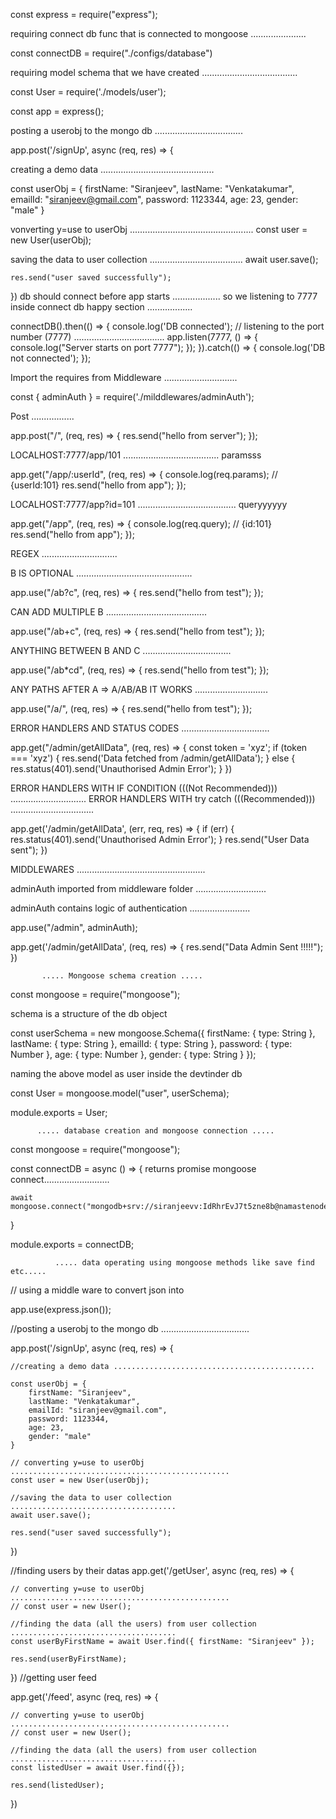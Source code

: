 const express = require("express");

requiring connect db func that is connected to mongoose ......................

const connectDB = require("./configs/database")

requiring model schema that we have created ......................................

const User = require('./models/user');

const app = express();

posting a userobj to the mongo db ...................................

app.post('/signUp', async (req, res) => {

creating a demo data .............................................

const userObj = {
    firstName: "Siranjeev",
    lastName: "Venkatakumar",
    emailId: "siranjeev@gmail.com",
    password: 1123344,
    age: 23,
    gender: "male"
}

vonverting y=use to userObj .................................................
const user = new User(userObj);

saving the data to user collection .....................................
    await user.save();

    res.send("user saved successfully");
})
db should connect before app starts ...................
so we listening to 7777 inside connect db happy section ..................

connectDB().then(() => {
    console.log('DB connected');
    // listening to the port number (7777) ....................................
    app.listen(7777, () => {
        console.log("Server starts on port 7777");
    });
}).catch(() => {
    console.log('DB not connected');
});

Import the requires from Middleware .............................

const { adminAuth } = require('./milddlewares/adminAuth');

Post .................

app.post("/", (req, res) => {
    res.send("hello from server");
});

LOCALHOST:7777/app/101 ...................................... paramsss

app.get("/app/:userId", (req, res) => {
    console.log(req.params);  // {userId:101}
    res.send("hello from app");
});

LOCALHOST:7777/app?id=101 ....................................... queryyyyyy

app.get("/app", (req, res) => {
    console.log(req.query); // {id:101}
    res.send("hello from app");
});

REGEX ..............................

B IS OPTIONAL ..............................................

app.use("/ab?c", (req, res) => {
    res.send("hello from test");
});

CAN ADD MULTIPLE B ........................................

app.use("/ab+c", (req, res) => {
    res.send("hello from test");
});

ANYTHING BETWEEN B AND C ...................................

app.use("/ab*cd", (req, res) => {
    res.send("hello from test");
});

ANY PATHS AFTER A => A/AB/AB IT WORKS .............................

app.use("/a/", (req, res) => {
    res.send("hello from test");
});

ERROR HANDLERS AND STATUS CODES ...................................

app.get("/admin/getAllData", (req, res) => {
    const token = 'xyz';
    if (token === 'xyz') {
        res.send('Data fetched from /admin/getAllData');
    } else {
        res.status(401).send('Unauthorised Admin Error');
    }
})

ERROR HANDLERS WITH IF CONDITION  (((Not Recommended))) ..............................
ERROR HANDLERS WITH try catch  (((Recommended))) .................................

app.get('/admin/getAllData', (err, req, res) => {
    if (err) {
        res.status(401).send('Unauthorised Admin Error');
    }
    res.send("User Data sent");
})

MIDDLEWARES ...................................................

adminAuth imported from middleware folder ............................

adminAuth contains logic of authentication ........................

app.use("/admin", adminAuth);

app.get('/admin/getAllData', (req, res) => {
    res.send("Data Admin Sent !!!!!");
})






           ..... Mongoose schema creation .....






const mongoose = require("mongoose");

schema is a structure of the db object

const userSchema = new mongoose.Schema({
    firstName: {
        type: String
    },
    lastName: {
        type: String
    },
    emailId: {
        type: String
    },
    password: {
        type: Number
    },
    age: {
        type: Number
    },
    gender: {
        type: String
    }
});

naming the above model as user inside the devtinder db

const User = mongoose.model("user", userSchema);

module.exports = User;






          ..... database creation and mongoose connection .....






const mongoose = require("mongoose");

const connectDB = async () => {
       returns promise mongoose connect..........................

    await mongoose.connect("mongodb+srv://siranjeevv:IdRhrEvJ7t5zne8b@namastenode.wo0gw.mongodb.net/devTinder");
}

module.exports = connectDB;













              ..... data operating using mongoose methods like save find etc.....












// using a middle ware to convert json into

app.use(express.json());

//posting a userobj to the mongo db ...................................

app.post('/signUp', async (req, res) => {

    //creating a demo data .............................................

    const userObj = {
        firstName: "Siranjeev",
        lastName: "Venkatakumar",
        emailId: "siranjeev@gmail.com",
        password: 1123344,
        age: 23,
        gender: "male"
    }

    // converting y=use to userObj .................................................
    const user = new User(userObj);

    //saving the data to user collection .....................................
    await user.save();

    res.send("user saved successfully");
})

//finding users by their datas
app.get('/getUser', async (req, res) => {

    // converting y=use to userObj .................................................
    // const user = new User();

    //finding the data (all the users) from user collection .....................................
    const userByFirstName = await User.find({ firstName: "Siranjeev" });

    res.send(userByFirstName);
})
//getting user feed

app.get('/feed', async (req, res) => {

    // converting y=use to userObj .................................................
    // const user = new User();

    //finding the data (all the users) from user collection .....................................
    const listedUser = await User.find({});

    res.send(listedUser);
})